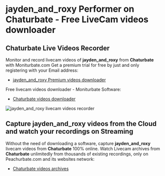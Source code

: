 # jayden_and_roxy Performer on Chaturbate - Free LiveCam videos downloader

## Chaturbate Live Videos Recorder

Monitor and record livecam videos of **jayden_and_roxy** from **Chaturbate** with Moniturbate.com
Get a premium trial for free by just and only registering with your Email address:
* [jayden_and_roxy Premium videos downloader](https://moniturbate.com/request-demo-licence-key.html)

Free livecam videos downloader - Moniturbate Software:
* [Chaturbate videos downloader](https://moniturbate.com/moniturbate-download-software.html)

![jayden_and_roxy livecam videos recorder](https://peachurnet.com/templates/moniturbate-software.png)


## Capture jayden_and_roxy videos from the Cloud and watch your recordings on Streaming

Without the need of downloading a software, capture **jayden_and_roxy** livecam videos from **Chaturbate** 100% online.
Watch Livecam archives from **Chaturbate** unlimitedly from thousands of existing recordings, only on Peachurbate.com and its websites network:
* [Chaturbate videos archives](https://peachurnet.com/)